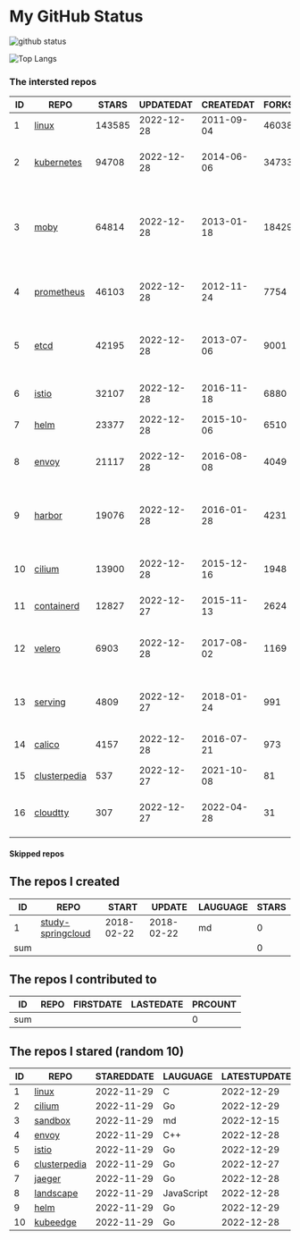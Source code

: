 # My GitHub Status

<img src="https://github-readme-stats-1.yihong0618.vercel.app/api?username=daoqingniu&show_icons=true&&&hide_title=true&count_private=true" alt="github status" />

![Top Langs](https://github-readme-stats-1.yihong0618.vercel.app/api/top-langs/?username=daoqingniu&layout=compact)

<!--START_SECTION:github_repos-->
### The intersted repos
| ID |                              REPO                               | STARS  | UPDATEDAT  | CREATEDAT  | FORKSCOUNT |                                              DESCRIPTIONS                                              |
|----|-----------------------------------------------------------------|--------|------------|------------|------------|--------------------------------------------------------------------------------------------------------|
|  1 | [linux](https://github.com/torvalds/linux)                      | 143585 | 2022-12-28 | 2011-09-04 |      46038 | Linux kernel source tree                                                                               |
|  2 | [kubernetes](https://github.com/kubernetes/kubernetes)          |  94708 | 2022-12-28 | 2014-06-06 |      34733 | Production-Grade Container Scheduling and Management                                                   |
|  3 | [moby](https://github.com/moby/moby)                            |  64814 | 2022-12-28 | 2013-01-18 |      18429 | Moby Project - a collaborative project for the container ecosystem to assemble container-based systems |
|  4 | [prometheus](https://github.com/prometheus/prometheus)          |  46103 | 2022-12-28 | 2012-11-24 |       7754 | The Prometheus monitoring system and time series database.                                             |
|  5 | [etcd](https://github.com/etcd-io/etcd)                         |  42195 | 2022-12-28 | 2013-07-06 |       9001 | Distributed reliable key-value store for the most critical data of a distributed system                |
|  6 | [istio](https://github.com/istio/istio)                         |  32107 | 2022-12-28 | 2016-11-18 |       6880 | Connect, secure, control, and observe services.                                                        |
|  7 | [helm](https://github.com/helm/helm)                            |  23377 | 2022-12-28 | 2015-10-06 |       6510 | The Kubernetes Package Manager                                                                         |
|  8 | [envoy](https://github.com/envoyproxy/envoy)                    |  21117 | 2022-12-28 | 2016-08-08 |       4049 | Cloud-native high-performance edge/middle/service proxy                                                |
|  9 | [harbor](https://github.com/goharbor/harbor)                    |  19076 | 2022-12-28 | 2016-01-28 |       4231 | An open source trusted cloud native registry project that stores, signs, and scans content.            |
| 10 | [cilium](https://github.com/cilium/cilium)                      |  13900 | 2022-12-28 | 2015-12-16 |       1948 | eBPF-based Networking, Security, and Observability                                                     |
| 11 | [containerd](https://github.com/containerd/containerd)          |  12827 | 2022-12-27 | 2015-11-13 |       2624 | An open and reliable container runtime                                                                 |
| 12 | [velero](https://github.com/vmware-tanzu/velero)                |   6903 | 2022-12-28 | 2017-08-02 |       1169 | Backup and migrate Kubernetes applications and their persistent volumes                                |
| 13 | [serving](https://github.com/knative/serving)                   |   4809 | 2022-12-27 | 2018-01-24 |        991 | Kubernetes-based, scale-to-zero, request-driven compute                                                |
| 14 | [calico](https://github.com/projectcalico/calico)               |   4157 | 2022-12-28 | 2016-07-21 |        973 | Cloud native networking and network security                                                           |
| 15 | [clusterpedia](https://github.com/clusterpedia-io/clusterpedia) |    537 | 2022-12-27 | 2021-10-08 |         81 | The Encyclopedia of Kubernetes clusters                                                                |
| 16 | [cloudtty](https://github.com/cloudtty/cloudtty)                |    307 | 2022-12-27 | 2022-04-28 |         31 | A Friendly Kubernetes CloudShell (Web Terminal) !                                                      |



#### Skipped repos
<!--END_SECTION:github_repos-->

<!--START_SECTION:my_github-->
## The repos I created
| ID  |                                 REPO                                 |   START    |   UPDATE   | LAUGUAGE | STARS |
|-----|----------------------------------------------------------------------|------------|------------|----------|-------|
|   1 | [study-springcloud](https://github.com/daoqingniu/study-springcloud) | 2018-02-22 | 2018-02-22 | md       |     0 |
| sum |                                                                      |            |            |          |     0 |

## The repos I contributed to
| ID  | REPO | FIRSTDATE | LASTEDATE | PRCOUNT |
|-----|------|-----------|-----------|---------|
| sum |      |           |           |       0 |

## The repos I stared (random 10)
| ID |                              REPO                               | STAREDDATE |  LAUGUAGE  | LATESTUPDATE |
|----|-----------------------------------------------------------------|------------|------------|--------------|
|  1 | [linux](https://github.com/torvalds/linux)                      | 2022-11-29 | C          | 2022-12-29   |
|  2 | [cilium](https://github.com/cilium/cilium)                      | 2022-11-29 | Go         | 2022-12-29   |
|  3 | [sandbox](https://github.com/cncf/sandbox)                      | 2022-11-29 | md         | 2022-12-15   |
|  4 | [envoy](https://github.com/envoyproxy/envoy)                    | 2022-11-29 | C++        | 2022-12-28   |
|  5 | [istio](https://github.com/istio/istio)                         | 2022-11-29 | Go         | 2022-12-29   |
|  6 | [clusterpedia](https://github.com/clusterpedia-io/clusterpedia) | 2022-11-29 | Go         | 2022-12-27   |
|  7 | [jaeger](https://github.com/jaegertracing/jaeger)               | 2022-11-29 | Go         | 2022-12-28   |
|  8 | [landscape](https://github.com/cncf/landscape)                  | 2022-11-29 | JavaScript | 2022-12-28   |
|  9 | [helm](https://github.com/helm/helm)                            | 2022-11-29 | Go         | 2022-12-29   |
| 10 | [kubeedge](https://github.com/kubeedge/kubeedge)                | 2022-11-29 | Go         | 2022-12-28   |

<!--END_SECTION:my_github-->
